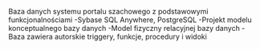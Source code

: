 Baza danych systemu portalu szachowego z podstawowymi funkcjonalnościami
-Sybase SQL Anywhere, PostgreSQL
-Projekt modelu konceptualnego bazy danych
-Model fizyczny relacyjnej bazy danych
-Baza zawiera autorskie triggery, funkcje, procedury i widoki
